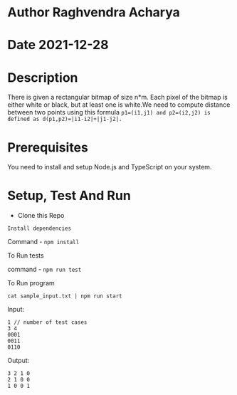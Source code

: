 # Author Raghvendra Acharya
# Date 2021-12-28

# Description
There is given a rectangular bitmap of size n*m. Each pixel of the bitmap is either white or
black, but at least one is white.We need to compute distance between two points using this formula 
`p1=(i1,j1) and p2=(i2,j2) is defined as d(p1,p2)=|i1-i2|+|j1-j2|.`


# Prerequisites

You need to install and setup Node.js and TypeScript on your system.

# Setup, Test And Run

- Clone this Repo

```
Install dependencies
```

Command - `npm install`

To Run tests

command - `npm run test`

To Run program

```
cat sample_input.txt | npm run start
```

Input:

```shell
1 // number of test cases
3 4
0001
0011
0110
```

Output:

```
3 2 1 0
2 1 0 0
1 0 0 1
```